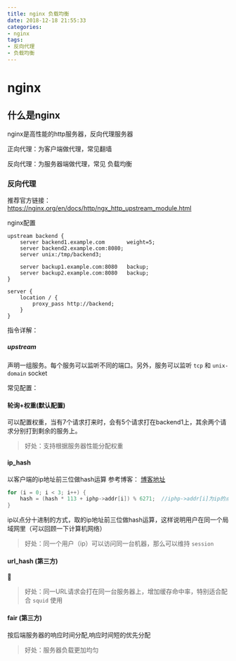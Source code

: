 ```yaml
---
title: nginx 负载均衡
date: 2018-12-18 21:55:33
categories:
- nginx
tags:
- 反向代理
- 负载均衡
---
```


# nginx
## 什么是nginx
nginx是高性能的http服务器，反向代理服务器

正向代理：为客户端做代理，常见翻墙

反向代理：为服务器端做代理，常见 负载均衡

### 反向代理
推荐官方链接：https://nginx.org/en/docs/http/ngx_http_upstream_module.html

nginx配置
```nginx
upstream backend {
    server backend1.example.com       weight=5;
    server backend2.example.com:8080;
    server unix:/tmp/backend3;

    server backup1.example.com:8080   backup;
    server backup2.example.com:8080   backup;
}

server {
    location / {
        proxy_pass http://backend;
    }
}
```
指令详解：
##### upstream
声明一组服务。每个服务可以监听不同的端口。另外，服务可以监听 ```tcp``` 和 ```unix-domain``` socket

常见配置：

#### 轮询+权重(默认配置)
可以配置权重，当有7个请求打来时，会有5个请求打在backend1上，其余两个请求分别打到剩余的服务上。

> 好处：支持根据服务器性能分配权重

#### ip_hash
以客户端的ip地址前三位做hash运算
参考博客： 
[博客地址](https://www.cnblogs.com/xiaohuo/archive/2012/08/13/2636468.html)

```c++
for (i = 0; i < 3; i++) {  
    hash = (hash * 113 + iphp->addr[i]) % 6271;  //iphp->addr[i]为ip的点分十进制法的第i段
}
```

ip以点分十进制的方式，取的ip地址前三位做hash运算，这样说明用户在同一个局域网里（可以回顾一下计算机网络）

> 好处：同一个用户（ip）可以访问同一台机器，那么可以维持  ```session``` 

#### url_hash (第三方)

> 好处：同一URL请求会打在同一台服务器上，增加缓存命中率，特别适合配合 ```squid``` 使用

#### fair (第三方)
按后端服务器的响应时间分配,响应时间短的优先分配

> 好处：服务器负载更加均匀


